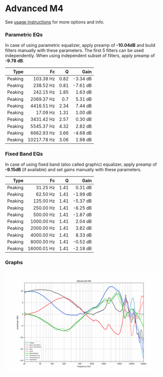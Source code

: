 # Advanced M4
See [usage instructions](https://github.com/jaakkopasanen/AutoEq#usage) for more options and info.

### Parametric EQs
In case of using parametric equalizer, apply preamp of **-10.04dB** and build filters manually
with these parameters. The first 5 filters can be used independently.
When using independent subset of filters, apply preamp of **-9.78 dB**.

| Type    | Fc          |    Q | Gain     |
|--------:|------------:|-----:|---------:|
| Peaking | 103.38 Hz   | 0.82 | -3.34 dB |
| Peaking | 238.52 Hz   | 0.81 | -7.61 dB |
| Peaking | 242.15 Hz   | 1.85 | 1.63 dB  |
| Peaking | 2069.37 Hz  | 0.7  | 5.31 dB  |
| Peaking | 4416.51 Hz  | 2.34 | 7.44 dB  |
| Peaking | 17.09 Hz    | 1.31 | 1.00 dB  |
| Peaking | 3431.42 Hz  | 2.57 | 0.30 dB  |
| Peaking | 5545.37 Hz  | 4.32 | 2.82 dB  |
| Peaking | 6662.93 Hz  | 3.66 | -4.68 dB |
| Peaking | 10217.78 Hz | 3.06 | 1.98 dB  |

### Fixed Band EQs
In case of using fixed band (also called graphic) equalizer, apply preamp of **-9.15dB**
(if available) and set gains manually with these parameters.

| Type    | Fc          |    Q | Gain     |
|--------:|------------:|-----:|---------:|
| Peaking | 31.25 Hz    | 1.41 | 0.31 dB  |
| Peaking | 62.50 Hz    | 1.41 | -1.99 dB |
| Peaking | 125.00 Hz   | 1.41 | -5.37 dB |
| Peaking | 250.00 Hz   | 1.41 | -6.25 dB |
| Peaking | 500.00 Hz   | 1.41 | -1.87 dB |
| Peaking | 1000.00 Hz  | 1.41 | 2.04 dB  |
| Peaking | 2000.00 Hz  | 1.41 | 3.82 dB  |
| Peaking | 4000.00 Hz  | 1.41 | 8.33 dB  |
| Peaking | 8000.00 Hz  | 1.41 | -0.52 dB |
| Peaking | 16000.01 Hz | 1.41 | -2.18 dB |

### Graphs
![](./Advanced%20M4.png)